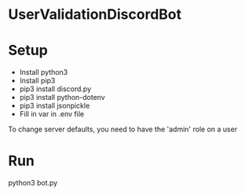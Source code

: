 # UserValidationDiscordBot

# Setup
- Install python3
- Install pip3
- pip3 install discord.py
- pip3 install python-dotenv
- pip3 install jsonpickle
- Fill in var in .env file

To change server defaults, you need to have the 'admin' role on a user

# Run
python3 bot.py